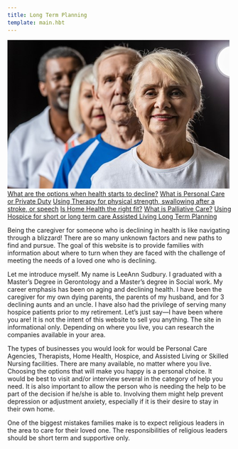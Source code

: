 ```yaml
---
title: Long Term Planning
template: main.hbt
---
```


<div class="row">
<div class="col-6">
    <img src="images/challenge.jpg" alt="What to do when health becomes a challenge" style="size:auto;" >
</div>
     <div class="col btn-group-vertical">
    <a class="btn btn-primary" href="/build/options/index.html" role="button">What are the options when health starts to decline?</a>
    <a class="btn btn-secondary" href="/build/personal_care/index.html" role="button">What is Personal Care  or Private Duty</a>
    <a class="btn btn-primary" href="/build/therapy/index.html" role="button">Using Therapy for physical strength, swallowing after a stroke,  or speech</a>
    <a class="btn btn-success" href="/build/home_health/index.html" role="button">Is Home Health the right fit?</a>
    <a class="btn btn-danger" href="/build/palliative/index.html" role="button">What is Palliative Care?</a>
    <a class="btn btn-warning" href="/build/hospice/index.html" role="button">Using Hospice for short or long term care </a>
    <a class="btn btn-info" href="/build/assisted/index.html" role="button">Assisted Living </a>
    <a class="btn btn-dark" href="/build/long_term/index.html" role="button">Long Term Planning</a>
</div>
</div>
<div class="text-paragraph">
<p>Being the caregiver for someone who is declining in health is like navigating through a blizzard!  There are so many unknown factors and new paths to find and pursue.  The goal of this website is to provide families with information about where to turn when they are faced with the challenge of meeting the needs of a loved one who is declining. </p>
<p>Let me introduce myself.  My name is LeeAnn Sudbury. I graduated with a Master’s Degree in Gerontology and a Master’s degree in Social work.  My career emphasis has been on aging and declining health. I have been the caregiver for my own dying parents, the parents of my husband, and for 3 declining aunts and an uncle.  I have also had the privilege of serving many hospice patients prior to my
retirement. Let’s just say—I have been where you are!  
It is not the intent of this website to sell you anything. The site in informational only. Depending on where you live, you can research the companies available in your area.</p>
<p>
     The types of businesses you would look for would be Personal Care Agencies, Therapists, Home Health, Hospice, and Assisted Living or Skilled Nursing facilities.  There are many available, no matter where you live.  Choosing the options that will make you happy is a personal choice.  It would be best to visit and/or interview several in the category of help you need. It is also important to allow the person who is needing the help to be part of the decision if he/she is able to.  Involving them might help prevent depression or adjustment anxiety, especially if it is their desire to stay in their own home.</p>
          <p>
     One of the biggest mistakes families make is to expect religious leaders in the area to care for their loved one.  The responsibilities of religious leaders should be short term and supportive only.
</p>
</div>
